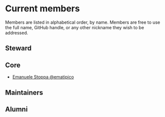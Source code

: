 # Current members

Members are listed in alphabetical order, by name. Members are free to use the full name, GitHub handle, or any other nickname they wish to be addressed.

## Steward


## Core

- [Emanuele Stoppa @ematipico](https://github.com/ematipico)

## Maintainers

## Alumni